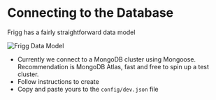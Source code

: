 # Connecting to the Database

Frigg has a fairly straightforward data model

![Frigg Data Model](<../../../.gitbook/assets/frigg data model.png>)

* Currently we connect to a MongoDB cluster using Mongoose. Recommendation is MongoDB Atlas, fast and free to spin up a test cluster.
* Follow instructions to create
* Copy and paste yours to the `config/dev.json` file
